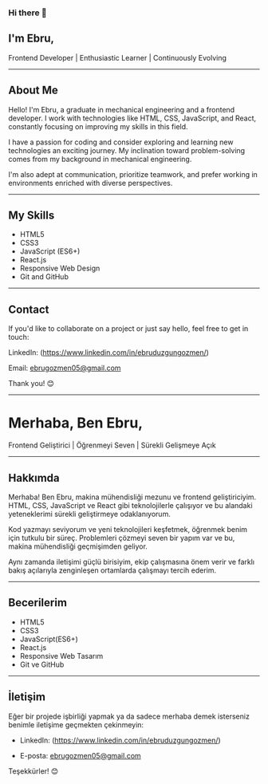 ### Hi there 👋

## I'm Ebru,

Frontend Developer | Enthusiastic Learner | Continuously Evolving

---

## About Me

Hello! I'm Ebru, a graduate in mechanical engineering and a frontend developer. I work with technologies like HTML, CSS, JavaScript, and React, constantly focusing on improving my skills in this field.

I have a passion for coding and consider exploring and learning new technologies an exciting journey. My inclination toward problem-solving comes from my background in mechanical engineering.

I'm also adept at communication, prioritize teamwork, and prefer working in environments enriched with diverse perspectives.

---

## My Skills

- HTML5
- CSS3
- JavaScript (ES6+)
- React.js
- Responsive Web Design
- Git and GitHub

---

## Contact
If you'd like to collaborate on a project or just say hello, feel free to get in touch:

LinkedIn: (https://www.linkedin.com/in/ebruduzgungozmen/)

Email: ebrugozmen05@gmail.com

Thank you! 😊

---
# Merhaba, Ben Ebru,

Frontend Geliştirici | Öğrenmeyi Seven | Sürekli Gelişmeye Açık

---

## Hakkımda

Merhaba! Ben Ebru, makina mühendisliği mezunu ve frontend geliştiriciyim. HTML, CSS, JavaScript ve React gibi teknolojilerle çalışıyor ve bu alandaki yeteneklerimi sürekli geliştirmeye odaklanıyorum. 

Kod yazmayı seviyorum ve yeni teknolojileri keşfetmek, öğrenmek benim için tutkulu bir süreç. Problemleri çözmeyi seven bir yapım var ve bu, makina mühendisliği geçmişimden geliyor. 

Aynı zamanda iletişimi güçlü birisiyim, ekip çalışmasına önem verir ve farklı bakış açılarıyla zenginleşen ortamlarda çalışmayı tercih ederim.

---

## Becerilerim

- HTML5
- CSS3
- JavaScript(ES6+)
- React.js
- Responsive Web Tasarım
- Git ve GitHub

---

## İletişim

Eğer bir projede işbirliği yapmak ya da sadece merhaba demek isterseniz benimle iletişime geçmekten çekinmeyin:

- LinkedIn: (https://www.linkedin.com/in/ebruduzgungozmen/)
  
- E-posta: ebrugozmen05@gmail.com

Teşekkürler! 😊
